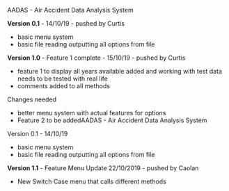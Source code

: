AADAS - Air Accident Data Analysis System 

**Version 0.1** - 14/10/19 - pushed by Curtis 
- basic menu system 
- basic file reading outputting all options from file 

**Version 1.0** - Feature 1 complete - 15/10/19 - pushed by Curtis 

- feature 1 to display all years available added and working with test data needs to be tested with real life
- comments added to all methods 

Changes needed
- better menu system with actual features for options
- Feature 2 to be addedAADAS - Air Accident Data Analysis System 

Version 0.1 - 14/10/19
- basic menu system 
- basic file reading outputting all options from file 


**Version 1.1** - Feature Menu Update 22/10/2019 - pushed by Caolan

- New Switch Case menu that calls different methods